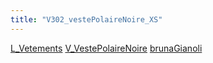 ```yaml
---
title: "V302_vestePolaireNoire_XS"
---
```


[L_Vetements](notes/equipements/L_Vetements.md) [V_VestePolaireNoire](notes/equipements/vetements/V_VestePolaireNoire.md) [brunaGianoli](notes/utilisateurs/beneficiaires/brunaGianoli.md)